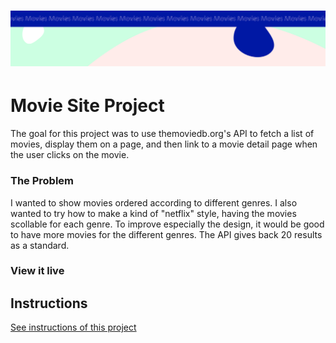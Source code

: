 <h1 align="center">
  <a href="">
    <img src="/src/assets/movies.svg" alt="Project Banner Image">
  </a>
</h1>

# Movie Site Project

The goal for this project was to use themoviedb.org's API to fetch a list of movies, display them on a page, and then link to a movie detail page when the user clicks on the movie.

### The Problem

I wanted to show movies ordered according to different genres. I also wanted to try how to make a kind of "netflix" style, having the movies scollable for each genre. 
To improve especially the design, it would be good to have more movies for the different genres. The API gives back 20 results as a standard. 

### View it live



## Instructions

<a href="instructions.md">
   See instructions of this project
  </a>
